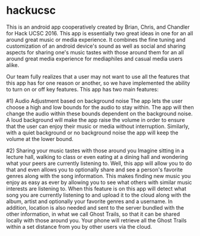 # hackucsc
This is an android app cooperatively created by Brian, Chris, and Chandler for Hack UCSC 2016. This app is essentially two great ideas in one for an all around great music or media experience. It combines the fine tuning and customization of an android device's sound as well as social and sharing aspects for sharing one's music tastes with those around them for an all around great media experience for mediaphiles and casual media users alike.

Our team fully realizes that a user may not want to use all the features that this app has for one reason or another, so we have implemented the ability to turn on or off key features.
This app has two main features:

#1) Audio Adjustment based on background noise
The app lets the user choose a high and low bounds for the audio to stay within. The app will then change the audio within these bounds dependent on the background noise.
A loud background will make the app raise the volume in order to ensure that the user can enjoy their music or media without
interruption. Similarly, with a quiet background or no background noise the app will keep the volume at the lower bound.

#2) Sharing your music tastes with those around you
Imagine sitting in a lecture hall, walking to class or even eating at a dining hall and wondering what your peers are currently listening to. Well, this app will allow you to do that and even allows you to optionally share and see a person's favorite genres along with the song information. This makes finding new music you enjoy as easy as ever by allowing you to see what others with similar music interests are listening to.
When this feature is on this app will detect what song you are currently listening to and upload it to the cloud along with the album, artist and optionally your favorite genres and a username. In addition, location is also needed and sent to the server bundled with the other information, in what we call Ghost Trails, so that it can be shared locally with those around you. Your phone will retrieve all the Ghost Trails within a set distance from you by other users via the cloud. 
